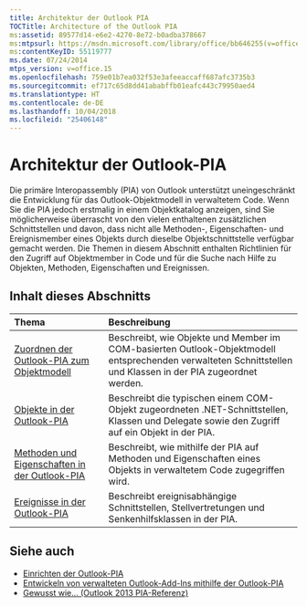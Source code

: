 ```yaml
---
title: Architektur der Outlook PIA
TOCTitle: Architecture of the Outlook PIA
ms:assetid: 89577d14-e6e2-4270-8e72-b0adba378667
ms:mtpsurl: https://msdn.microsoft.com/library/office/bb646255(v=office.15)
ms:contentKeyID: 55119777
ms.date: 07/24/2014
mtps_version: v=office.15
ms.openlocfilehash: 759e01b7ea032f53e3afeeaccaff687afc3735b3
ms.sourcegitcommit: ef717c65d8dd41ababffb01eafc443c79950aed4
ms.translationtype: HT
ms.contentlocale: de-DE
ms.lasthandoff: 10/04/2018
ms.locfileid: "25406148"
---
```

# <a name="architecture-of-the-outlook-pia"></a>Architektur der Outlook-PIA

Die primäre Interopassembly (PIA) von Outlook unterstützt uneingeschränkt die Entwicklung für das Outlook-Objektmodell in verwaltetem Code. Wenn Sie die PIA jedoch erstmalig in einem Objektkatalog anzeigen, sind Sie möglicherweise überrascht von den vielen enthaltenen zusätzlichen Schnittstellen und davon, dass nicht alle Methoden-, Eigenschaften- und Ereignismember eines Objekts durch dieselbe Objektschnittstelle verfügbar gemacht werden. Die Themen in diesem Abschnitt enthalten Richtlinien für den Zugriff auf Objektmember in Code und für die Suche nach Hilfe zu Objekten, Methoden, Eigenschaften und Ereignissen.

## <a name="in-this-section"></a>Inhalt dieses Abschnitts

|Thema|Beschreibung|
|:----|:----------|
|[Zuordnen der Outlook-PIA zum Objektmodell](relating-the-outlook-pia-with-the-object-model.md) |Beschreibt, wie Objekte und Member im COM-basierten Outlook-Objektmodell entsprechenden verwalteten Schnittstellen und Klassen in der PIA zugeordnet werden.|
|[Objekte in der Outlook-PIA](objects-in-the-outlook-pia.md) |Beschreibt die typischen einem COM-Objekt zugeordneten .NET-Schnittstellen, Klassen und Delegate sowie den Zugriff auf ein Objekt in der PIA.|
|[Methoden und Eigenschaften in der Outlook-PIA](methods-and-properties-in-the-outlook-pia.md) |Beschreibt, wie mithilfe der PIA auf Methoden und Eigenschaften eines Objekts in verwaltetem Code zugegriffen wird.|
|[Ereignisse in der Outlook-PIA](events-in-the-outlook-pia.md) |Beschreibt ereignisabhängige Schnittstellen, Stellvertretungen und Senkenhilfsklassen in der PIA.|

## <a name="see-also"></a>Siehe auch

- [Einrichten der Outlook-PIA](setting-up-to-use-the-outlook-pia.md)
- [Entwickeln von verwalteten Outlook-Add-Ins mithilfe der Outlook-PIA](developing-managed-outlook-add-ins-using-the-outlook-pia.md)
- [Gewusst wie... (Outlook 2013 PIA-Referenz)](how-do-i-outlook-2013-pia-reference.md)

